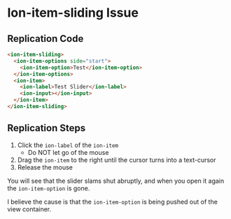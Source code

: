 # Ion-item-sliding Issue

## Replication Code

```html
<ion-item-sliding>
  <ion-item-options side="start">
    <ion-item-option>Test</ion-item-option>
  </ion-item-options>
  <ion-item>
    <ion-label>Test Slider</ion-label>
    <ion-input></ion-input>
  </ion-item>
</ion-item-sliding>
```

## Replication Steps

1. Click the `ion-label` of the `ion-item`
    - Do NOT let go of the mouse
2. Drag the `ion-item` to the right until the cursor turns into a text-cursor
3. Release the mouse

You will see that the slider slams shut abruptly, and when you open it again the `ion-item-option` is gone.

I believe the cause is that the `ion-item-option` is being pushed out of the view container.
